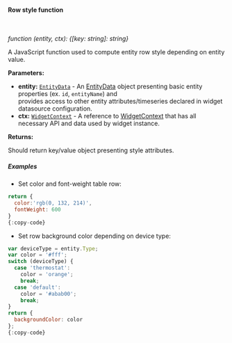 #### Row style function

<div class="divider"></div>
<br/>

*function (entity, ctx): {[key: string]: string}*

A JavaScript function used to compute entity row style depending on entity value.

**Parameters:**

<ul>
  <li><b>entity:</b> <code><a href="https://github.com/thingsboard/thingsboard/blob/e264f7b8ddff05bda85c4833bf497f47f447496e/ui-ngx/src/app/modules/home/components/widget/lib/table-widget.models.ts#L61" target="_blank">EntityData</a></code> - An 
            <a href="https://github.com/thingsboard/thingsboard/blob/e264f7b8ddff05bda85c4833bf497f47f447496e/ui-ngx/src/app/modules/home/components/widget/lib/table-widget.models.ts#L61" target="_blank">EntityData</a> object
            presenting basic entity properties (ex. <code>id</code>, <code>entityName</code>) and <br> provides access to other entity attributes/timeseries declared in widget datasource configuration.
  </li>
  <li><b>ctx:</b> <code><a href="https://github.com/thingsboard/thingsboard/blob/5bb6403407aa4898084832d6698aa9ea6d484889/ui-ngx/src/app/modules/home/models/widget-component.models.ts#L107" target="_blank">WidgetContext</a></code> - A reference to <a href="https://github.com/thingsboard/thingsboard/blob/5bb6403407aa4898084832d6698aa9ea6d484889/ui-ngx/src/app/modules/home/models/widget-component.models.ts#L107" target="_blank">WidgetContext</a> that has all necessary API 
     and data used by widget instance.
  </li>
</ul>

**Returns:**

Should return key/value object presenting style attributes.

<div class="divider"></div>

##### Examples

* Set color and font-weight table row:

```javascript
return {
  color:'rgb(0, 132, 214)',
  fontWeight: 600
}
{:copy-code}
```

* Set row background color depending on device type:

```javascript
var deviceType = entity.Type;
var color = '#fff';
switch (deviceType) {
  case 'thermostat':
    color = 'orange';
    break;
  case 'default':
    color = '#abab00';
    break;
}
return {
  backgroundColor: color
};
{:copy-code}
```

<br>
<br>
